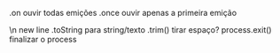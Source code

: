 .on ouvir todas emições 
.once ouvir apenas a primeira emição 

\n new line 
.toString para string/texto
.trim() tirar espaço? 
process.exit() finalizar o process
